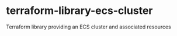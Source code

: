 # terraform-library-ecs-cluster
Terraform library providing an ECS cluster and associated resources
